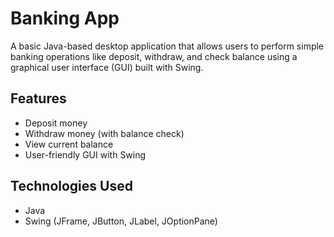 # Banking App

A basic Java-based desktop application that allows users to perform simple banking operations like deposit, withdraw, and check balance using a graphical user interface (GUI) built with Swing.

## Features
- Deposit money
- Withdraw money (with balance check)
- View current balance
- User-friendly GUI with Swing

## Technologies Used
- Java
- Swing (JFrame, JButton, JLabel, JOptionPane)

